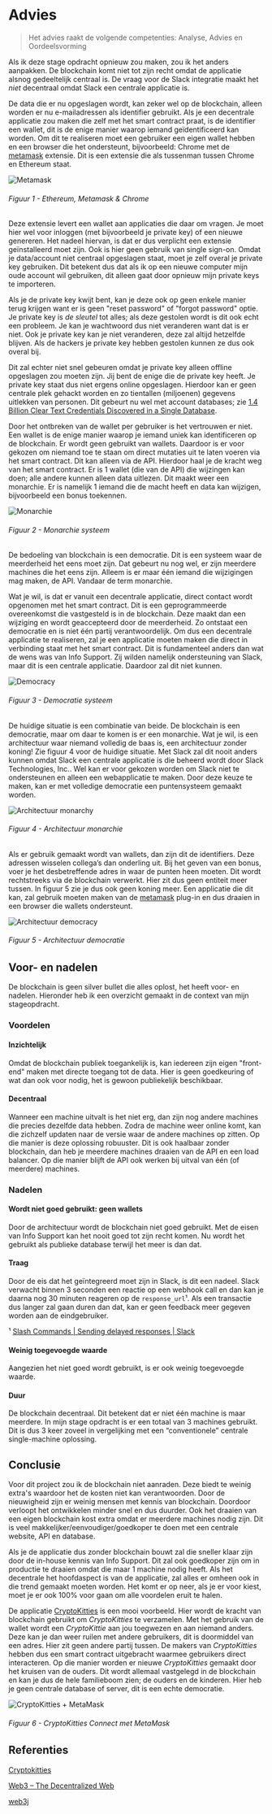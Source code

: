 # Advies

> Het advies raakt de volgende competenties: Analyse, Advies en Oordeelsvorming

Als ik deze stage opdracht opnieuw zou maken, zou ik het anders aanpakken. De blockchain komt niet tot zijn recht omdat de applicatie alsnog gedeeltelijk centraal is. De vraag voor de Slack integratie maakt het _niet_ decentraal omdat Slack een centrale applicatie is.

De data die er nu opgeslagen wordt, kan zeker wel op de blockchain, alleen worden er nu e-mailadressen als identifier gebruikt. Als je een decentrale applicatie zou maken die zelf met het smart contract praat, is de identifier een wallet, dit is de enige manier waarop iemand geïdentificeerd kan worden. Om dit te realiseren moet een gebruiker een eigen wallet hebben en een browser die het ondersteunt, bijvoorbeeld: Chrome met de [metamask][1] extensie. Dit is een extensie die als tussenman tussen Chrome en Ethereum staat.

![Metamask](./img/ethereum-metamask-chrome.png)

###### Figuur 1 - Ethereum, Metamask & Chrome

Deze extensie levert een wallet aan applicaties die daar om vragen. Je moet hier wel voor inloggen (met bijvoorbeeld je private key) of een nieuwe genereren. Het nadeel hiervan, is dat er dus verplicht een extensie geïnstalleerd moet zijn. Ook is hier geen gebruik van single sign-on. Omdat je data/account niet centraal opgeslagen staat, moet je zelf overal je private key gebruiken. Dit betekent dus dat als ik op een nieuwe computer mijn oude account wil gebruiken, dit alleen gaat door opnieuw mijn private keys te importeren.

Als je de private key kwijt bent, kan je deze ook op geen enkele manier terug krijgen want er is geen "reset password" of "forgot password" optie. Je private key is _de sleutel_ tot alles; als deze gestolen wordt is dit ook echt een probleem. Je kan je wachtwoord dus niet veranderen want dat is er niet. Ook je private key kan je niet veranderen, deze zal altijd hetzelfde blijven. Als de hackers je private key hebben gestolen kunnen ze dus ook overal bij.

Dit zal echter niet snel gebeuren omdat je private key alleen offline opgeslagen zou moeten zijn. Jij bent de enige die de private key heeft. Je private key staat dus niet ergens online opgeslagen. Hierdoor kan er geen centrale plek gehackt worden en zo tientallen (miljoenen) gegevens uitlekken van personen. Dit gebeurt nu wel met account databases; zie [1.4 Billion Clear Text Credentials Discovered in a Single Database][2].

Door het ontbreken van de wallet per gebruiker is het vertrouwen er niet. Een wallet is de enige manier waarop je iemand uniek kan identificeren op de blockchain. Er wordt geen gebruikt van wallets. Daardoor is er voor gekozen om niemand toe te staan om direct mutaties uit te laten voeren via het smart contract. Dit kan alleen via de API. Hierdoor haal je de kracht weg van het smart contract. Er is 1 wallet (die van de API) die wijzingen kan doen; alle andere kunnen alleen data uitlezen. Dit maakt weer een monarchie. Er is namelijk 1 iemand die de macht heeft en data kan wijzigen, bijvoorbeeld een bonus toekennen.

![Monarchie](./img/monarchy.png)

###### Figuur 2 - Monarchie systeem

De bedoeling van blockchain is een democratie. Dit is een systeem waar de meerderheid het eens moet zijn. Dat gebeurt nu nog wel, er zijn meerdere machines die het eens zijn. Alleem is er maar één iemand die wijzigingen mag maken, de API. Vandaar de term monarchie.

Wat je wil, is dat er vanuit een decentrale applicatie, direct contact wordt opgenomen met het smart contract. Dit is een geprogrammeerde overeenkomst die vastgesteld is in de blockchain. Deze maakt dan een wijziging en wordt geaccepteerd door de meerderheid. Zo ontstaat een democratie en is niet één partij verantwoordelijk. Om dus een decentrale applicatie te realiseren, zal je een applicatie moeten maken die direct in verbinding staat met het smart contract. Dit is fundamenteel anders dan wat de wens was van Info Support. Zij wilden namelijk ondersteuning van Slack, maar dit is een centrale applicatie. Daardoor zal dit niet kunnen.

![Democracy](./img/democracy.png)

###### Figuur 3 - Democratie systeem

De huidige situatie is een combinatie van beide. De blockchain is een democratie, maar om daar te komen is er een monarchie. Wat je wil, is een architectuur waar niemand volledig de baas is, een architectuur zonder koning! Zie figuur 4 voor de huidige situatie. Met Slack zal dit nooit anders kunnen omdat Slack een centrale applicatie is die beheerd wordt door Slack Technologies, Inc.. Wel kan er voor gekozen worden om Slack niet te ondersteunen en alleen een webapplicatie te maken. Door deze keuze te maken, kan er met volledige democratie een puntensysteem gemaakt worden.

![Architectuur monarchy](./img/architectuur-monarchy.png)

###### Figuur 4 - Architectuur monarchie

Als er gebruik gemaakt wordt van wallets, dan zijn dit de identifiers. Deze adressen wisselen collega’s dan onderling uit. Bij het geven van een bonus, voer je het desbetreffende adres in waar de punten heen moeten. Dit wordt rechtstreeks via de blockchain verwerkt. Hier zit dus geen entiteit meer tussen. In figuur 5 zie je dus ook geen koning meer. Een applicatie die dit kan, zal gebruik moeten maken van de [metamask][1] plug-in en dus draaien in een browser die wallets ondersteunt.

![Architectuur democracy](./img/architectuur-democracy.png)

###### Figuur 5 - Architectuur democratie

## Voor- en nadelen

De blockchain is geen silver bullet die alles oplost, het heeft voor- en nadelen. Hieronder heb ik een overzicht gemaakt in de context van mijn stageopdracht.

### Voordelen

#### Inzichtelijk

Omdat de blockchain publiek toegankelijk is, kan iedereen zijn eigen "front-end" maken met directe toegang tot de data. Hier is geen goedkeuring of wat dan ook voor nodig, het is gewoon publiekelijk beschikbaar.

#### Decentraal

Wanneer een machine uitvalt is het niet erg, dan zijn nog andere machines die precies dezelfde data hebben. Zodra de machine weer online komt, kan die zichzelf updaten naar de versie waar de andere machines op zitten. Op die manier is deze oplossing robuuster. Dit is ook haalbaar zonder blockchain, dan heb je meerdere machines draaien van de API en een load balancer. Op die manier blijft de API ook werken bij uitval van één (of meerdere) machines.

### Nadelen

#### Wordt niet goed gebruikt: geen wallets

Door de architectuur wordt de blockchain niet goed gebruikt. Met de eisen van Info Support kan het nooit goed tot zijn recht komen. Nu wordt het gebruikt als publieke database terwijl het meer is dan dat.

#### Traag

Door de eis dat het geïntegreerd moet zijn in Slack, is dit een nadeel. Slack verwacht binnen 3 seconden een reactie op een webhook call en dan kan je daarna nog 30 minuten reageren op de `response_url`¹. Als een transactie dus langer zal gaan duren dan dat, kan er geen feedback meer gegeven worden aan de eindgebruiker.

¹ [Slash Commands | Sending delayed responses | Slack](https://api.slack.com/slash-commands#responding_response_url)

#### Weinig toegevoegde waarde

Aangezien het niet goed wordt gebruikt, is er ook weinig toegevoegde waarde.

#### Duur

De blockchain decentraal. Dit betekent dat er niet één machine is maar meerdere. In mijn stage opdracht is er een totaal van 3 machines gebruikt. Dit is dus 3 keer zoveel in vergelijking met een “conventionele” centrale single-machine oplossing.

## Conclusie

Voor dit project zou ik de blockchain niet aanraden. Deze biedt te weinig extra's waardoor het de kosten niet kan verantwoorden. Door de nieuwigheid zijn er weinig mensen met kennis van blockchain. Doordoor verloopt het ontwikkelen minder snel en dus duurder. Ook het draaien van een eigen blockchain kost extra omdat er meerdere machines nodig zijn. Dit is veel makkelijker/eenvoudiger/goedkoper te doen met een centrale website, API en database.

Als je de applicatie dus zonder blockchain bouwt zal die sneller klaar zijn door de in-house kennis van Info Support. Dit zal ook goedkoper zijn om in productie te draaien omdat die maar 1 machine nodig heeft. Als het decentrale het hoofdaspect is van de applicatie, zal alles er omheen ook in die trend gemaakt moeten worden. Het komt er op neer, als je er voor kiest, moet je er ook 100% voor gaan om alle voordelen eruit te halen.

De applicatie [CryptoKitties][3] is een mooi voorbeeld. Hier wordt de kracht van blockchain gebruikt om _CryptoKitties_ te verzamelen. Met het gebruik van de wallet wordt een _CryptoKittie_ aan jou toegwezen en aan niemand anders. Deze kan je dan weer ruilen met andere gebruikers, dit is doormiddel van een adres. Hier zit geen andere partij tussen. De makers van _CryptoKitties_ hebben dus een smart contract uitgebracht waarmee gebruikers direct interacteren. Op die manier worden er nieuwe _CryptoKitties_ gemaakt door het kruisen van de ouders. Dit wordt allemaal vastgelegd in de blockchain en kan je dus de hele familieboom zien; de ouders en de kinderen. Hier heb je geen centrale database of server, dit is een echte democratie.

![CryptoKitties + MetaMask](./img/CryptoKitties.png)

###### Figuur 6 - CryptoKitties Connect met MetaMask

## Referenties

[Cryptokitties][3]

[Web3 – The Decentralized Web](https://blockchainhub.net/web3-decentralized-web/)

[web3j](http://web3j.io)

[1]: https://metamask.io/
[2]: https://medium.com/4iqdelvedeep/1-4-billion-clear-text-credentials-discovered-in-a-single-database-3131d0a1ae14
[3]: https://www.cryptokitties.co
